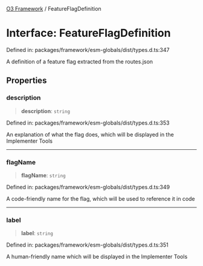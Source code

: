 [O3 Framework](../API.md) / FeatureFlagDefinition

# Interface: FeatureFlagDefinition

Defined in: packages/framework/esm-globals/dist/types.d.ts:347

A definition of a feature flag extracted from the routes.json

## Properties

### description

> **description**: `string`

Defined in: packages/framework/esm-globals/dist/types.d.ts:353

An explanation of what the flag does, which will be displayed in the Implementer Tools

***

### flagName

> **flagName**: `string`

Defined in: packages/framework/esm-globals/dist/types.d.ts:349

A code-friendly name for the flag, which will be used to reference it in code

***

### label

> **label**: `string`

Defined in: packages/framework/esm-globals/dist/types.d.ts:351

A human-friendly name which will be displayed in the Implementer Tools
